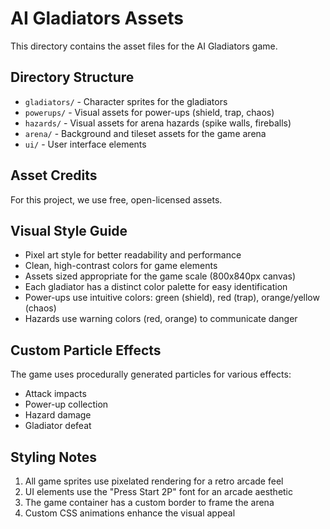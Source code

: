 # AI Gladiators Assets

This directory contains the asset files for the AI Gladiators game.

## Directory Structure

- `gladiators/` - Character sprites for the gladiators
- `powerups/` - Visual assets for power-ups (shield, trap, chaos)
- `hazards/` - Visual assets for arena hazards (spike walls, fireballs)
- `arena/` - Background and tileset assets for the game arena
- `ui/` - User interface elements

## Asset Credits

For this project, we use free, open-licensed assets.

## Visual Style Guide

- Pixel art style for better readability and performance
- Clean, high-contrast colors for game elements
- Assets sized appropriate for the game scale (800x840px canvas)
- Each gladiator has a distinct color palette for easy identification
- Power-ups use intuitive colors: green (shield), red (trap), orange/yellow (chaos)
- Hazards use warning colors (red, orange) to communicate danger

## Custom Particle Effects

The game uses procedurally generated particles for various effects:
- Attack impacts
- Power-up collection
- Hazard damage
- Gladiator defeat

## Styling Notes

1. All game sprites use pixelated rendering for a retro arcade feel
2. UI elements use the "Press Start 2P" font for an arcade aesthetic
3. The game container has a custom border to frame the arena
4. Custom CSS animations enhance the visual appeal 